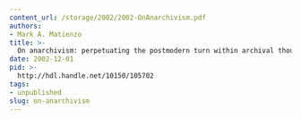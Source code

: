```yaml
---
content_url: /storage/2002/2002-OnAnarchivism.pdf
authors:
- Mark A. Matienzo
title: >-
  On anarchivism: perpetuating the postmodern turn within archival thought.
date: 2002-12-01
pid: >-
  http://hdl.handle.net/10150/105702
tags:
- unpublished
slug: on-anarchivism
---
```

